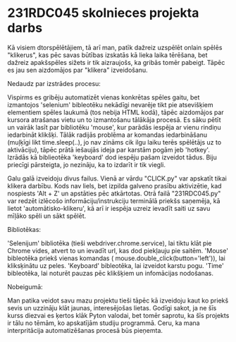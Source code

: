 # 231RDC045 skolnieces projekta darbs
  Kā visiem dtorspēlētājiem, tā arī man, patīk dažreiz uzspēlēt onlain spēlēs "klikerus", kas pēc savas būtības izskatās kā lieka laika tērēšana, bet dažreiz apakšspēles sižets ir tik aizraujošs, ka gribās tomēr pabeigt. Tāpēc es jau sen aizdomājos par "klikera" izveidošanu.

  Nedaudz par izstrādes procesu:
  
  Vispirms es gribēju automatizēt vienas konkrētas spēles gaitu, bet izmantojos 'selenium' bibleotēku nekādīgi nevarēje tikt pie atsevišķiem elementiem spēles laukumā (tos nebija HTML kodā), tāpēc aizdomājos par kursora atrašanas vietu un to izmantošanu tālākāja procesā. Es sāku pētīt un vairāk lasīt par bibliotēku 'mouse', kur parādās iespēja ar vienu rindiņu iedarbināt klikšķi. Tālāk radijās problēma ar komandas iedarbināšanu (muļķīgi likt time.sleep(..), jo nav zināms cik ilgu laiku terēs spēlētājs uz to aktivāciju), tāpēc prātā iešaujās ideja par karstām pogām jeb 'hotkey'. Izrādās kā biblieotēka 'keyboard' dod iespēju pašam izveidot tādus. Biju priecīgi pārsteigta, jo nezināju, ka to izdarīt ir tik viegli.
  
  Galu galā izveidoju divus failus. Vienā ar vārdu "CLICK.py" var apskatīt tikai klikera darbību. Kods nav liels, bet izpilda galveno prasību aktivizētie, kad nospiests 'Alt + Z' un apstāties pēc atkārtotas.
  Otrā failā "231RDC045.py" var redzēt izlēcošo informāciju/instrukciju terminālā priekšs saņemēja, kā lietot 'automātisko-klikeru', kā arī ir iespēja uzreiz ievadīt saiti uz savu mīļāko spēli un sākt spēlēt.


  Bibliotēkas:
  
  'Selenijum' bibliotēka (tieši webdriver.chrome.service), lai tiktu klāt pie Chrome vides, atvert to un ievadīt url, kas dod piekļauju pie saitēm.
  'Mouse' bibleotēka priekš vienas komandas ( mouse.double_click(button='left')), lai kliksķinātu uz peles.
  'Keyboard' bibleotēka, lai izveidot karstu pogu.
  'Time' bibleotēka, lai noturēt pauzas pēc klikšķiem un infomācijas nodošanas.


  Nobeigumā:

  Man patika veidot savu mazu projektu tieši tāpēc kā izveidoju kaut ko priekš sevis un uzzināju klāt jaunas, interesējošas lietas. Godīgi sakot, ja ne šīs kurss diezvai es ķertos klāk Pyton valodai, bet tomēr saprotu, ka šīs projekts ir tālu no tēmām, ko apskatījām studiju programmā. Ceru, ka mana interpritācija automatizēšanas procesā būs pieņemta.
